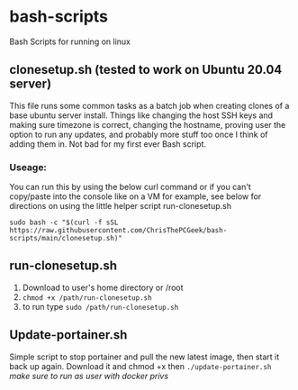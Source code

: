 # bash-scripts
Bash Scripts for running on linux

## clonesetup.sh (tested to work on Ubuntu 20.04 server)
This file runs some common tasks as a batch job when creating clones of a base ubuntu server install.  Things like changing the host SSH keys and making sure timezone is correct, changing the hostname, proving user the option to run any updates, and probably more stuff too once I think of adding them in.  Not bad for my first ever Bash script.
### Useage:
You can run this by using the below curl command or if you can't copy/paste into the console like on a VM for example, see below for directions on using the little helper script run-clonesetup.sh

    sudo bash -c "$(curl -f sSL https://raw.githubusercontent.com/ChrisThePCGeek/bash-scripts/main/clonesetup.sh)"

## run-clonesetup.sh
1. Download to user's home directory or /root
1. `chmod +x /path/run-clonesetup.sh`
1. to run type `sudo /path/run-clonesetup.sh`

## Update-portainer.sh
Simple script to stop portainer and pull the new latest image, then start it back up again.  Download it and chmod +x then `./update-portainer.sh` *make sure to run as user with docker privs*